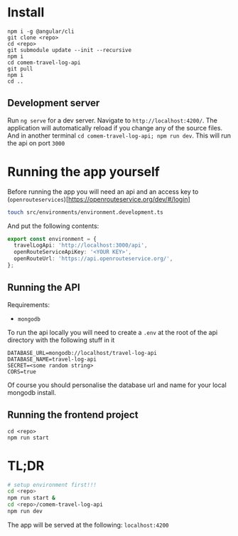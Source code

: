# Install

```
npm i -g @angular/cli
git clone <repo>
cd <repo>
git submodule update --init --recursive
npm i
cd comem-travel-log-api
git pull
npm i
cd ..
```

## Development server

Run `ng serve` for a dev server. Navigate to `http://localhost:4200/`. The application will automatically reload if you change any of the source files.
And in another terminal `cd comem-travel-log-api; npm run dev`. This will run the api on port `3000`
# Running the app yourself

Before running the app you will need an api and an access key to (`openrouteservices`)[https://openrouteservice.org/dev/#/login]

```bash
touch src/environments/environment.development.ts
```

And put the following contents:

```ts
export const environment = {
  travelLogApi: 'http://localhost:3000/api',
  openRouteServiceApiKey: '<YOUR KEY>',
  openRouteUrl: 'https://api.openrouteservice.org/',
};

```


## Running the API

Requirements:
- `mongodb`

To run the api locally you will need to create a `.env` at the root of the api directory with the following stuff in it

```
DATABASE_URL=mongodb://localhost/travel-log-api
DATABASE_NAME=travel-log-api
SECRET=<some random string>
CORS=true
```

Of course you should personalise the database url and name for your local mongodb install.

## Running the frontend project

```
cd <repo>
npm run start
```


# TL;DR

```bash
# setup environment first!!!
cd <repo>
npm run start &
cd <repo>/comem-travel-log-api
npm run dev
```

The app will be served at the following: `localhost:4200`
